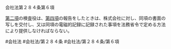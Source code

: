 会社法第２８４条第６項

[第二項](会社法＿＿＿＿第２８４条第２項)の検査役は、[第四項](会社法＿＿＿＿第２８４条第４項)の報告をしたときは、株式会社に対し、同項の書面の写しを交付し、又は同項の電磁的記録に記録された事項を法務省令で定める方法により提供しなければならない。

#会社法
#会社法/第２８４条
#会社法/第２８４条/第６項
